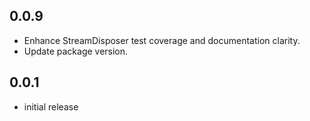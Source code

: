 ## 0.0.9

* Enhance StreamDisposer test coverage and documentation clarity.
* Update package version.

## 0.0.1

* initial release